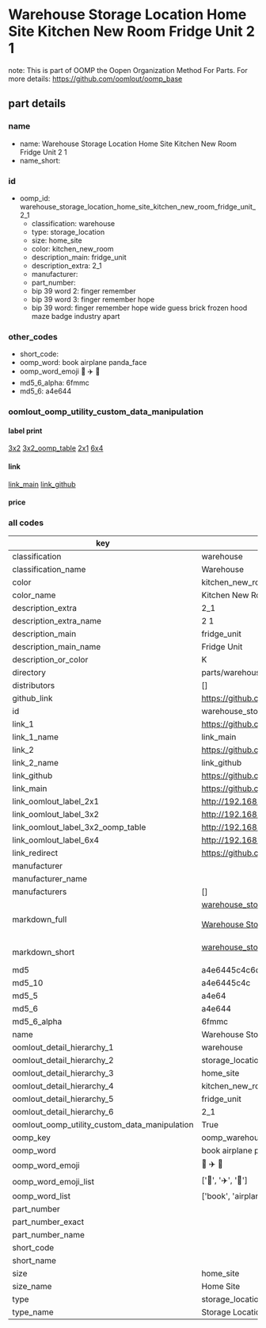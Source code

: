 # Warehouse Storage Location Home Site Kitchen New Room Fridge Unit 2 1  

note: This is part of OOMP the Oopen Organization Method For Parts. For more details: https://github.com/oomlout/oomp_base

##  part details
  







### name
* name: Warehouse Storage Location Home Site Kitchen New Room Fridge Unit 2 1
* name_short: 
### id
* oomp_id: warehouse_storage_location_home_site_kitchen_new_room_fridge_unit_2_1
  * classification: warehouse
  * type: storage_location
  * size: home_site
  * color: kitchen_new_room
  * description_main: fridge_unit
  * description_extra: 2_1
  * manufacturer: 
  * part_number: 
  * bip 39 word 2: finger remember
  * bip 39 word 3: finger remember hope
  * bip 39 word: finger remember hope wide guess brick frozen hood maze badge industry apart

### other_codes
* short_code: 
* oomp_word: book airplane panda_face
* oomp_word_emoji :book: :airplane: :panda_face:
* md5_6_alpha: 6fmmc
* md5_6: a4e644






### oomlout_oomp_utility_custom_data_manipulation
#### label print
[3x2](http://192.168.1.245:1112/?label=oomp%206fmmc)
[3x2_oomp_table](http://192.168.1.108:1112/?label=oomp%206fmmc)
[2x1](http://192.168.1.242:1112/?label=oomp%206fmmc)
[6x4](http://192.168.1.55:1112/?label=oomp%206fmmc)    

#### link

[link_main](https://github.com/oomlout/oomlout_oomp_version_1_messy/tree/main/parts/warehouse_storage_location_home_site_kitchen_new_room_fridge_unit_2_1) [link_github](https://github.com/oomlout/oomlout_oomp_version_1_messy/tree/main/parts/warehouse_storage_location_home_site_kitchen_new_room_fridge_unit_2_1)                             

#### price







### all codes 
| key | value |  
| --- | --- |  
| classification | warehouse |  
| classification_name | Warehouse |  
| color | kitchen_new_room |  
| color_name | Kitchen New Room |  
| description_extra | 2_1 |  
| description_extra_name | 2 1 |  
| description_main | fridge_unit |  
| description_main_name | Fridge Unit |  
| description_or_color | K  |  
| directory | parts/warehouse_storage_location_home_site_kitchen_new_room_fridge_unit_2_1 |  
| distributors | [] |  
| github_link | https://github.com/oomlout/oomlout_oomp_part_src/tree/main/parts/warehouse_storage_location_home_site_kitchen_new_room_fridge_unit_2_1 |  
| id | warehouse_storage_location_home_site_kitchen_new_room_fridge_unit_2_1 |  
| link_1 | https://github.com/oomlout/oomlout_oomp_version_1_messy/tree/main/parts/warehouse_storage_location_home_site_kitchen_new_room_fridge_unit_2_1 |  
| link_1_name | link_main |  
| link_2 | https://github.com/oomlout/oomlout_oomp_version_1_messy/tree/main/parts/warehouse_storage_location_home_site_kitchen_new_room_fridge_unit_2_1 |  
| link_2_name | link_github |  
| link_github | https://github.com/oomlout/oomlout_oomp_version_1_messy/tree/main/parts/warehouse_storage_location_home_site_kitchen_new_room_fridge_unit_2_1 |  
| link_main | https://github.com/oomlout/oomlout_oomp_version_1_messy/tree/main/parts/warehouse_storage_location_home_site_kitchen_new_room_fridge_unit_2_1 |  
| link_oomlout_label_2x1 | http://192.168.1.242:1112/?label=oomp%206fmmc |  
| link_oomlout_label_3x2 | http://192.168.1.245:1112/?label=oomp%206fmmc |  
| link_oomlout_label_3x2_oomp_table | http://192.168.1.108:1112/?label=oomp%206fmmc |  
| link_oomlout_label_6x4 | http://192.168.1.55:1112/?label=oomp%206fmmc |  
| link_redirect | https://github.com/oomlout/oomlout_oomp_version_1_messy/tree/main/parts/warehouse_storage_location_home_site_kitchen_new_room_fridge_unit_2_1 |  
| manufacturer |  |  
| manufacturer_name |  |  
| manufacturers | [] |  
| markdown_full | [warehouse_storage_location_home_site_kitchen_new_room_fridge_unit_2_1](none)<br>[](none)<br>[Warehouse Storage Location Home Site Kitchen New Room Fridge Unit 2 1](none)<br><br> |  
| markdown_short | [warehouse_storage_location_home_site_kitchen_new_room_fridge_unit_2_1](none)<br><br> |  
| md5 | a4e6445c4c6d4bb46eb3bfaadaed6ab7 |  
| md5_10 | a4e6445c4c |  
| md5_5 | a4e64 |  
| md5_6 | a4e644 |  
| md5_6_alpha | 6fmmc |  
| name | Warehouse Storage Location Home Site Kitchen New Room Fridge Unit 2 1 |  
| oomlout_detail_hierarchy_1 | warehouse |  
| oomlout_detail_hierarchy_2 | storage_location |  
| oomlout_detail_hierarchy_3 | home_site |  
| oomlout_detail_hierarchy_4 | kitchen_new_room |  
| oomlout_detail_hierarchy_5 | fridge_unit |  
| oomlout_detail_hierarchy_6 | 2_1 |  
| oomlout_oomp_utility_custom_data_manipulation | True |  
| oomp_key | oomp_warehouse_storage_location_home_site_kitchen_new_room_fridge_unit_2_1 |  
| oomp_word | book airplane panda_face |  
| oomp_word_emoji | :book: :airplane: :panda_face: |  
| oomp_word_emoji_list | [':book:', ':airplane:', ':panda_face:'] |  
| oomp_word_list | ['book', 'airplane', 'panda_face'] |  
| part_number |  |  
| part_number_exact |  |  
| part_number_name |  |  
| short_code |  |  
| short_name |  |  
| size | home_site |  
| size_name | Home Site |  
| type | storage_location |  
| type_name | Storage Location |  
